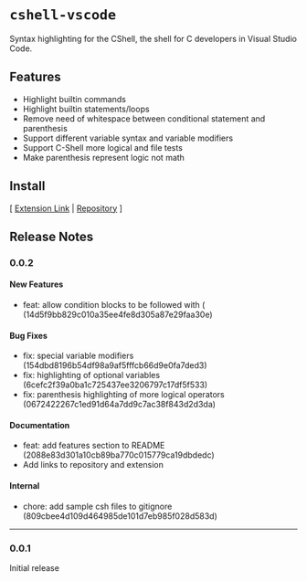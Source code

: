 # `cshell-vscode`

Syntax highlighting for the CShell, the shell for C developers in Visual Studio Code.

## Features

- Highlight builtin commands
- Highlight builtin statements/loops
- Remove need of whitespace between conditional statement and parenthesis
- Support different variable syntax and variable modifiers
- Support C-Shell more logical and file tests
- Make parenthesis represent logic not math

## Install

[ [Extension Link](https://marketplace.visualstudio.com/items?itemName=yash-singh.cshell-vscode) | [Repository](https://github.com/Yash-Singh1/cshell-vscode) ]

## Release Notes

### 0.0.2

#### New Features

- feat: allow condition blocks to be followed with ( (14d5f9bb829c010a35ee4fe8d305a87e29faa30e)

#### Bug Fixes

- fix: special variable modifiers (154dbd8196b54df98a9af5fffcb66d9e0fa7ded3)
- fix: highlighting of optional variables (6cefc2f39a0ba1c725437ee3206797c17df5f533)
- fix: parenthesis highlighting of more logical operators (0672422267c1ed91d64a7dd9c7ac38f843d2d3da)

#### Documentation

- feat: add features section to README (2088e83d301a10cb89ba770c015779ca19dbdedc)
- Add links to repository and extension

#### Internal

- chore: add sample csh files to gitignore (809cbee4d109d464985de101d7eb985f028d583d)

---

### 0.0.1

Initial release
